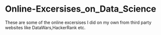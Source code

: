 # Online-Excersises_on_Data_Science
These are some of the online excersises I did on my own from third party websites like DataWars,HackerRank etc.
